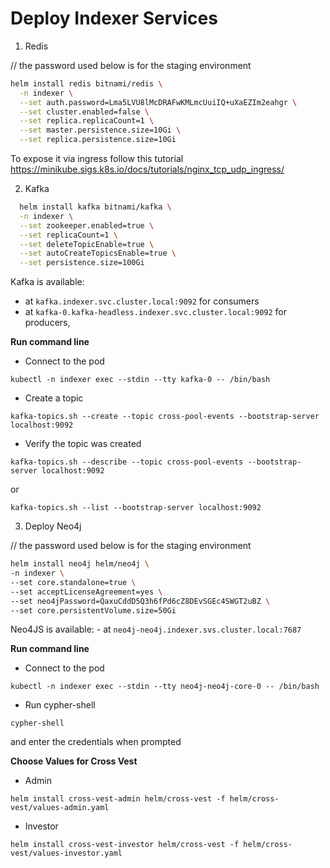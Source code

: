 
# Deploy Indexer Services

1. Redis

// the password used below is for the staging environment

```bash
helm install redis bitnami/redis \
  -n indexer \
  --set auth.password=Lma5LVU8lMcDRAFwKMLmcUuiIQ+uXaEZIm2eahgr \
  --set cluster.enabled=false \
  --set replica.replicaCount=1 \
  --set master.persistence.size=10Gi \
  --set replica.persistence.size=10Gi
```

To expose it via ingress follow this tutorial https://minikube.sigs.k8s.io/docs/tutorials/nginx_tcp_udp_ingress/

2. Kafka

```bash
  helm install kafka bitnami/kafka \
  -n indexer \
  --set zookeeper.enabled=true \
  --set replicaCount=1 \
  --set deleteTopicEnable=true \
  --set autoCreateTopicsEnable=true \
  --set persistence.size=100Gi
```

Kafka is available:

- at `kafka.indexer.svc.cluster.local:9092` for consumers
- at `kafka-0.kafka-headless.indexer.svc.cluster.local:9092` for producers,

**Run command line**

- Connect to the pod

`kubectl -n indexer exec --stdin --tty kafka-0 -- /bin/bash`

- Create a topic

`kafka-topics.sh --create --topic cross-pool-events --bootstrap-server localhost:9092`

- Verify the topic was created

`kafka-topics.sh --describe --topic cross-pool-events --bootstrap-server localhost:9092`

or

`kafka-topics.sh --list --bootstrap-server localhost:9092`

3. Deploy Neo4j

// the password used below is for the staging environment

```bash
helm install neo4j helm/neo4j \
-n indexer \
--set core.standalone=true \
--set acceptLicenseAgreement=yes \
--set neo4jPassword=QaxuCddD5Q3h6fPd6cZ8DEvSGEc4SWGT2uBZ \
--set core.persistentVolume.size=50Gi
```

Neo4JS is available: - at `neo4j-neo4j.indexer.svs.cluster.local:7687`

**Run command line**

- Connect to the pod

`kubectl -n indexer exec --stdin --tty neo4j-neo4j-core-0 -- /bin/bash`

- Run cypher-shell

`cypher-shell`

and enter the credentials when prompted


**Choose Values for Cross Vest**

- Admin

`helm install cross-vest-admin helm/cross-vest -f helm/cross-vest/values-admin.yaml`

- Investor

`helm install cross-vest-investor helm/cross-vest -f helm/cross-vest/values-investor.yaml`
